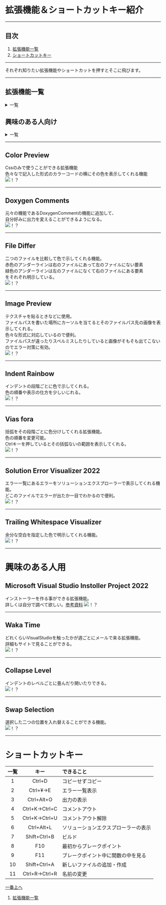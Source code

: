 # 拡張機能＆ショートカットキー紹介
* * *
## 目次
1. [拡張機能一覧](#拡張機能一覧)  
1. [ショートカットキー](#ショートカットキー)
* * *

  
それぞれ知りたい拡張機能やショートカットを押すとそこに飛びます。  
  
  
* * *

## 拡張機能一覧
<details>
<summary>一覧</summary>
  
- [Color Preview](#Color-Preview)  
- [Doxygen Comments](#Doxygen-Comments)  
- [File Differ](#File-Differ)
- [Image Preview](#Image-Preview)
- [Indent Rainbow](#Indent-Rainbow)  
- [Viasfora](#Viasfora)  
- [Solution Error Visualozer 2022](#Solution-Error-Visualozer-2022)  
- [Trailing Whitespace Visualozer](#Trailing-Whitespace-Visualozer)  
</details>

## 興味のある人向け

<details>
  <summary>一覧</summary>
  
- [Microsoft Visual Studio Installer Project 2022](#Microsoft-Visual-Studio-Instoller-Project-2022)  
- [Waka Time](#Waka-Time)  
- [Collapse Level](#Collapse-Level)  
- [Swap Selection](#Swap-Selection)  
</details>

* * *  

## Color Preview
Cssのみで使うことができる拡張機能  
色々なで記入した形式のカラーコードの横にその色を表示してくれる機能  
![！？](gifファイル/ColorPreview.png)
* * *
## Doxygen Comments
元々の機能であるDoxygenCommentの機能に追加して、  
自分好みに出力を変えることができるようになる。  
![！？](gifファイル/DoxygenComments.png)
* * *
## File Differ
二つのファイルを比較して色で示してくれる機能。  
赤色のアンダーラインは右のファイルにあって左のファイルにない要素  
緑色のアンダーラインは左のファイルになくて右のファイルにある要素  
をそれぞれ明示している。  
![！？](gifファイル/FileDiffer.png)
* * *
## Image Preview
テクスチャを貼るときなどに使用。  
ファイルパスを書いた場所にカーソルを当てるとそのファイルパス先の画像を表示してくれる。  
色々な形式に対応しているので便利。  
ファイルパスが違ったりスペルミスしたりしていると画像がそもそも出てこないのでエラー対策に有効。  
![！？](gifファイル/ImagePreview.gif)
* * *
## Indent Rainbow
インデントの段階ごとに色で示してくれる。  
色の順番や表示の仕方を少しいじれる。  
![！？](gifファイル/IndentRainbow.png)
* * *
## Vias fora
括弧をその段階ごとに色分けしてくれる拡張機能。  
色の順番を変更可能。  
Ctrlキーを押しているとその括弧ないの範囲を表示してくれる。  
![！？](gifファイル/Viasfora.png)
* * *
## Solution Error Visualizer 2022
エラー一覧にあるエラーをソリューションエクスプローラーで表示してくれる機能。  
どこのファイルでエラーが出たか一目でわかるので便利。  
![！？](gifファイル/SolutionErrorVisualizer.gif)
* * *
## Trailing Whitespace Visualizer
余分な空白を指定した色で明示してくれる機能。  
![！？](gifファイル/TrailingWhitespaceVisualizer.png)
* * *
# 興味のある人用
## Microsoft Visual Studio Instoller Project 2022
インストーラーを作る事ができる拡張機能。  
詳しくは自分で調べて欲しい。[参考資料](https://yossy51.com/visual-studio-2022-%E3%81%A7%E3%82%A4%E3%83%B3%E3%82%B9%E3%83%88%E3%83%BC%E3%83%A9%E3%83%BC%E3%82%92%E4%BD%9C%E6%88%90%E3%81%99%E3%82%8B%E6%96%B9%E6%B3%95%E3%81%AB%E3%81%A4%E3%81%84%E3%81%A6/)
![！？](gifファイル/MicrosoftVisualStudioInstallerProject.png)
* * *
## Waka Time
どれくらいVisualStudioを触ったかが週ごとにメールで来る拡張機能。  
詳細もサイトで見ることができる。  
![！？](gifファイル/WakaTime.png)
* * *
## Collapse Level
インデントのレベルごとに畳んだり開いたりできる。  
![！？](gifファイル/CollapseLevel.gif)
* * *
## Swap Selection
選択した二つの位置を入れ替えることができる機能。  
![！？](gifファイル/SwapSelection.gif)
* * *


# ショートカットキー
|一覧|キー|できること|
|:----:|:----------------:|:----------------|
|1|Ctrl+D           |コピーせずコピー|
|2|Ctrl+¥→E         |エラー一覧表示|
|3|Ctrl+Alt+O       |出力の表示|
|4|Ctrl+K→Ctrl+C    |コメントアウト|
|5|Ctrl+K→Ctrl+U    |コメントアウト解除|
|6|Ctrl+Alt+L       |ソリューションエクスプローラーの表示|
|7|Shift+Ctrl+B     |ビルド|
|8|F10              |最初からブレークポイント|
|9|F11              |ブレークポイント中に関数の中を見る|
|10|Shift+Ctrl+A     |新しいファイルの追加・作成|
|11|Ctrl+R→Ctrl+R    |名前の変更|


[一番上へ](#拡張機能＆ショートカットキー紹介)  

1. [拡張機能一覧](#拡張機能一覧)  
